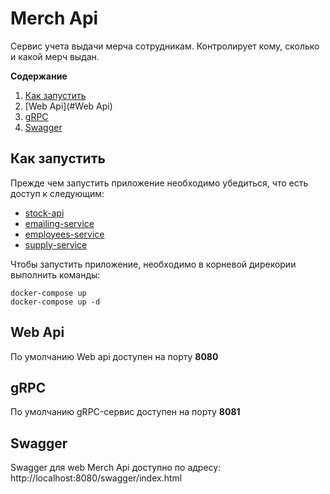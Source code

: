 # Merch Api
Сервис учета выдачи мерча сотрудникам. Контролирует кому, сколько и какой мерч выдан.

**Содержание**
1. [Как запустить](#how_to_run)
2. [Web Api](#Web Api)
3. [gRPC](#gRPC)
4. [Swagger](#swagger)
## <a id="how_to_run"></a>Как запустить
Прежде чем запустить приложение необходимо убедиться, что есть доступ к следующим:

* [stock-api](https://github.com/ozon-edu-csharp-2021/stock-api/pkgs/container/stock-api)
* [emailing-service](https://github.com/ozon-edu-csharp-2021/emailing-service/pkgs/container/emailing-service)
* [employees-service](https://github.com/ozon-edu-csharp-2021/employees-service/pkgs/container/employees-service)
* [supply-service](https://github.com/ozon-edu-csharp-2021/supply-service/pkgs/container/supply-service)

Чтобы запустить приложение, необходимо в корневой дирекории выполнить команды:
```console
docker-compose up
docker-compose up -d
```
## Web Api
По умолчанию Web api доступен на порту **8080**

## gRPC
По умолчанию gRPC-сервис доступен на порту **8081**

## Swagger
Swagger для web Merch Api доступно по адресу:
http://localhost:8080/swagger/index.html



